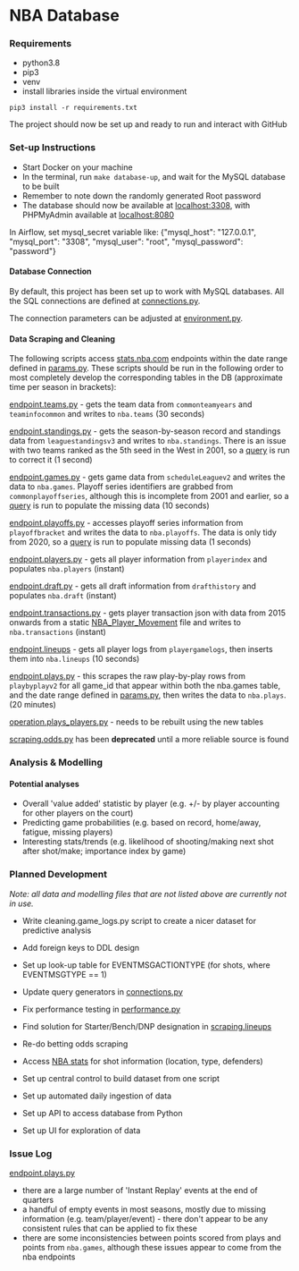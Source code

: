 # NBA Database
### Requirements
- python3.8
- pip3
- venv
- install libraries inside the virtual environment

`pip3 install -r requirements.txt`

The project should now be set up and ready to run and interact with GitHub

### Set-up Instructions
- Start Docker on your machine
- In the terminal, run `make database-up`, and wait for the MySQL database to be built
- Remember to note down the randomly generated Root password
- The database should now be available at [localhost:3308](http://localhost:3308), with PHPMyAdmin available at
[localhost:8080](http://localhost:8080)

In Airflow, set mysql_secret variable like:
{"mysql_host": "127.0.0.1", "mysql_port": "3308", "mysql_user": "root", "mysql_password": "password"}

#### Database Connection
By default, this project has been set up to work with MySQL databases.  All the SQL connections are defined at 
[connections.py](data/utils/connections.py).

The connection parameters can be adjusted at [environment.py](data/utils/environment.py).

#### Data Scraping and Cleaning
The following scripts access [stats.nba.com](stats.nba.com) endpoints within the date range defined in
[params.py](data/utils/params.py).  These scripts should be run in the following order to most completely develop the
corresponding tables in the DB (approximate time per season in brackets):

[endpoint.teams.py](data/endpoint/teams.py) - gets the team data from `commonteamyears` and `teaminfocommon` and writes
to `nba.teams` (30 seconds)

[endpoint.standings.py](data/endpoint/standings.py) - gets the season-by-season record and standings data from
`leaguestandingsv3` and writes to `nba.standings`.  There is an issue with two teams ranked as the 5th seed in the West
in 2001, so a [query](data/queries/data/standings/fix_seeds.sql) is run to correct it (1 second)

[endpoint.games.py](data/endpoint/games.py) - gets game data from `scheduleLeaguev2` and writes the data to
`nba.games`.  Playoff series identifiers are grabbed from `commonplayoffseries`, although this is incomplete from 2001
and earlier, so a [query](data/queries/data/games/add_series_info.sql) is run to populate the missing data (10 seconds)

[endpoint.playoffs.py](data/endpoint/playoffs.py) - accesses playoff series information from `playoffbracket` and
writes the data to `nba.playoffs`.  The data is only tidy from 2020, so a
[query](data/queries/data/playoffs/add_teams_info.sql) is run to populate missing data (1 seconds)

[endpoint.players.py](data/endpoint/players.py) - gets all player information from `playerindex` and populates
`nba.players` (instant)

[endpoint.draft.py](data/endpoint/draft.py) - gets all draft information from `drafthistory` and populates
`nba.draft` (instant)

[endpoint.transactions.py](data/endpoint/transactions.py) - gets player transaction json with data from 2015 onwards
from a static [NBA_Player_Movement](https://stats.nba.com/js/data/playermovement/NBA_Player_Movement.json) file and
writes to `nba.transactions` (instant)

[endpoint.lineups](data/endpoint/lineups.py) - gets all player logs from `playergamelogs`, then inserts them into
`nba.lineups` (10 seconds)

[endpoint.plays.py](data/endpoint/plays.py) - this scrapes the raw play-by-play rows from
`playbyplayv2` for all game_id that appear within both the nba.games table, and the date range defined in
[params.py](data/utils/params.py), then writes the data to `nba.plays`. (20 minutes)

[operation.plays_players.py](data/operation/plays_players.py) - needs to be rebuilt using the new tables

[scraping.odds.py]() has been **deprecated** until a more reliable source is found


### Analysis & Modelling
#### Potential analyses
* Overall 'value added' statistic by player (e.g. +/- by player accounting for other players on the court)
* Predicting game probabilities (e.g. based on record, home/away, fatigue, missing players)
* Interesting stats/trends (e.g. likelihood of shooting/making next shot after shot/make; importance index
  by game)

### Planned Development
*Note: all data and modelling files that are not listed above are currently not in use.*
* Write cleaning.game_logs.py script to create a nicer dataset for predictive
  analysis

* Add foreign keys to DDL design
  
* Set up look-up table for EVENTMSGACTIONTYPE (for shots, where EVENTMSGTYPE == 1)

* Update query generators in [connections.py](data/utils/connections.py)
  
* Fix performance testing in [performance.py](data/utils/performance.py)
  
* Find solution for Starter/Bench/DNP designation in [scraping.lineups](data/endpoint/lineups.py)

* Re-do betting odds scraping
  
* Access [NBA stats](http://stats.nba.com) for shot information (location, type, defenders)

* Set up central control to build dataset from one script
  
* Set up automated daily ingestion of data
  
* Set up API to access database from Python

* Set up UI for exploration of data

### Issue Log
[endpoint.plays.py](data/endpoint/plays.py)
* there are a large number of 'Instant Replay' events at the end of quarters
* a handful of empty events in most seasons, mostly due to missing information (e.g. team/player/event) - there don't
appear to be any consistent rules that can be applied to fix these
* there are some inconsistencies between points scored from plays and points from `nba.games`, although these issues
appear to come from the nba endpoints
